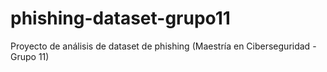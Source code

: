 # phishing-dataset-grupo11
Proyecto de análisis de dataset de phishing (Maestría en Ciberseguridad - Grupo 11)
